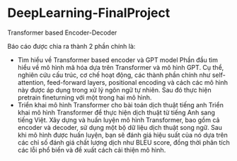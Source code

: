 # DeepLearning-FinalProject
Transformer based Encoder-Decoder

Báo cáo được chia ra thành 2 phần chính là:
- Tìm hiểu về Transformer based encoder và GPT model
Phần đầu tìm hiểu về mô hình mã hóa dựa trên Transformer và mô
hình GPT. Cụ thể, nghiên cứu cấu trúc, cơ chế hoạt động, các
thành phần chính như self-attention, feed-forward layers, positional
encoding và cách các mô hình này được áp dụng trong xử lý ngôn ngữ tự
nhiên. Sau đó thực hiện pretrain fineturning với một trong hai mô hình.
- Triển khai mô hình Transformer cho bài toán dịch thuật tiếng anh
Triển khai mô hình Transformer để thực hiện dịch thuật từ tiếng Anh sang
tiếng Việt. Xây dựng và huấn luyện mô hình Transformer, bao gồm cả encoder và decoder, sử dụng một bộ dữ liệu dịch thuật song ngữ.
Sau khi mô hình được huấn luyện, bạn sẽ đánh giá hiệu suất của nó dựa
trên các chỉ số đánh giá chất lượng dịch như BLEU score, đồng thời phân
tích các lỗi phổ biến và đề xuất cách cải thiện mô hình.
